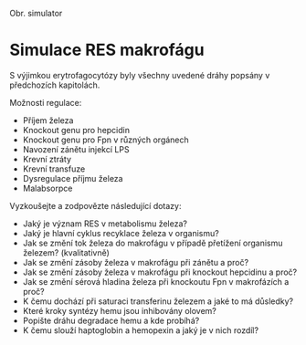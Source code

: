 <div class="w3-row">
<div class="w3-half w3-center">

Obr. simulator

</div>
<div class="w3-half w3-justify w3-padding">

# Simulace RES makrofágu

S výjimkou erytrofagocytózy byly všechny uvedené dráhy popsány v předchozích kapitolách.

Možnosti regulace:

* Příjem železa
* Knockout genu pro hepcidin
* Knockout genu pro Fpn v různých orgánech
* Navození zánětu injekcí LPS
* Krevní ztráty
* Krevní transfuze
* Dysregulace příjmu železa
* Malabsorpce

Vyzkoušejte a zodpovězte následující dotazy:

* Jaký je význam RES v metabolismu železa?
* Jaký je hlavní cyklus recyklace železa v organismu?
* Jak se změní tok železa do makrofágu v případě přetížení organismu železem? (kvalitativně)
* Jak se změní zásoby železa v makrofágu při zánětu a proč? 
* Jak se změní zásoby železa v makrofágu při knockout hepcidinu a proč?
* Jak se změní sérová hladina železa při knockoutu Fpn v makrofázích a proč?
* K čemu dochází při saturaci transferinu železem a jaké to má důsledky?
* Které kroky syntézy hemu jsou inhibovány olovem?
* Popište dráhu degradace hemu a kde probíhá?
* K čemu slouží haptoglobin a hemopexin a jaký je v nich rozdíl?

</div>
</div>